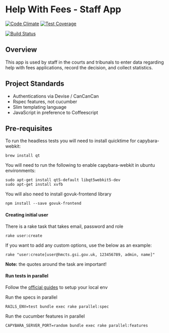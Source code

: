 # Help With Fees - Staff App
[![Code Climate](https://codeclimate.com/github/ministryofjustice/fr-staffapp/badges/gpa.svg)](https://codeclimate.com/github/ministryofjustice/fr-staffapp) [![Test Coverage](https://codeclimate.com/github/ministryofjustice/fr-staffapp/badges/coverage.svg)](https://codeclimate.com/github/ministryofjustice/fr-staffapp/coverage?sort=covered_percent&sort_direction=asc)

[![Build Status](https://dev.azure.com/HMCTS-PET/pet-azure-infrastructure/_apis/build/status/Help%20with%20Fees/hwf-staffapp?branchName=develop)](https://dev.azure.com/HMCTS-PET/pet-azure-infrastructure/_build/latest?definitionId=26&branchName=develop)

## Overview

This app is used by staff in the courts and tribunals to enter data regarding help with fees applications,
record the decision, and collect statistics.

## Project Standards

- Authentications via Devise / CanCanCan
- Rspec features, not cucumber
- Slim templating language
- JavaScript in preference to Coffeescript

## Pre-requisites
To run the headless tests you will need to install quicktime for capybara-webkit:
```
brew install qt
```
You will need to run the following to enable capybara-webkit in ubuntu environments:
```
sudo apt-get install qt5-default libqt5webkit5-dev
sudo apt-get install xvfb
```

You will also need to install govuk-frontend library
```
npm install --save govuk-frontend
```

#### Creating initial user
There is a rake task that takes email, password and role

```
rake user:create
```

If you want to add any custom options, use the below as an example:

```
rake "user:create[user@hmcts.gsi.gov.uk, 123456789, admin, name]"
```
__Note:__ the quotes around the task are important!


#### Run tests in parallel
Follow the [official guides](https://github.com/grosser/parallel_tests#setup-environment-from-scratch-create-db-and-loads-schema-useful-for-ci) to setup your local env


Run the specs in parallel
```
RAILS_ENV=test bundle exec rake parallel:spec
```

Run the cucumber features in parallel
```
CAPYBARA_SERVER_PORT=random bundle exec rake parallel:features
```